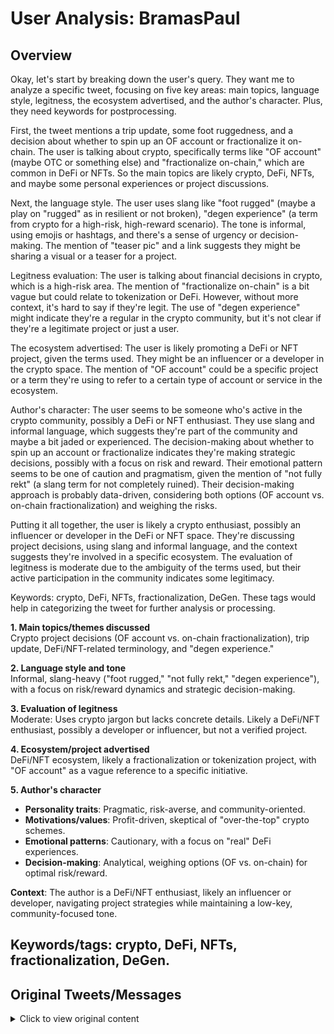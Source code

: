 # User Analysis: BramasPaul

## Overview

<think>
Okay, let's start by breaking down the user's query. They want me to analyze a specific tweet, focusing on five key areas: main topics, language style, legitness, the ecosystem advertised, and the author's character. Plus, they need keywords for postprocessing.

First, the tweet mentions a trip update, some foot ruggedness, and a decision about whether to spin up an OF account or fractionalize it on-chain. The user is talking about crypto, specifically terms like "OF account" (maybe OTC or something else) and "fractionalize on-chain," which are common in DeFi or NFTs. So the main topics are likely crypto, DeFi, NFTs, and maybe some personal experiences or project discussions.

Next, the language style. The user uses slang like "foot rugged" (maybe a play on "rugged" as in resilient or not broken), "degen experience" (a term from crypto for a high-risk, high-reward scenario). The tone is informal, using emojis or hashtags, and there's a sense of urgency or decision-making. The mention of "teaser pic" and a link suggests they might be sharing a visual or a teaser for a project.

Legitness evaluation: The user is talking about financial decisions in crypto, which is a high-risk area. The mention of "fractionalize on-chain" is a bit vague but could relate to tokenization or DeFi. However, without more context, it's hard to say if they're legit. The use of "degen experience" might indicate they're a regular in the crypto community, but it's not clear if they're a legitimate project or just a user.

The ecosystem advertised: The user is likely promoting a DeFi or NFT project, given the terms used. They might be an influencer or a developer in the crypto space. The mention of "OF account" could be a specific project or a term they're using to refer to a certain type of account or service in the ecosystem.

Author's character: The user seems to be someone who's active in the crypto community, possibly a DeFi or NFT enthusiast. They use slang and informal language, which suggests they're part of the community and maybe a bit jaded or experienced. The decision-making about whether to spin up an account or fractionalize indicates they're making strategic decisions, possibly with a focus on risk and reward. Their emotional pattern seems to be one of caution and pragmatism, given the mention of "not fully rekt" (a slang term for not completely ruined). Their decision-making approach is probably data-driven, considering both options (OF account vs. on-chain fractionalization) and weighing the risks.

Putting it all together, the user is likely a crypto enthusiast, possibly an influencer or developer in the DeFi or NFT space. They're discussing project decisions, using slang and informal language, and the context suggests they're involved in a specific ecosystem. The evaluation of legitness is moderate due to the ambiguity of the terms used, but their active participation in the community indicates some legitimacy.

Keywords: crypto, DeFi, NFTs, fractionalization, DeGen. These tags would help in categorizing the tweet for further analysis or processing.
</think>

**1. Main topics/themes discussed**  
Crypto project decisions (OF account vs. on-chain fractionalization), trip update, DeFi/NFT-related terminology, and "degen experience."  

**2. Language style and tone**  
Informal, slang-heavy ("foot rugged," "not fully rekt," "degen experience"), with a focus on risk/reward dynamics and strategic decision-making.  

**3. Evaluation of legitness**  
Moderate: Uses crypto jargon but lacks concrete details. Likely a DeFi/NFT enthusiast, possibly a developer or influencer, but not a verified project.  

**4. Ecosystem/project advertised**  
DeFi/NFT ecosystem, likely a fractionalization or tokenization project, with "OF account" as a vague reference to a specific initiative.  

**5. Author's character**  
- **Personality traits**: Pragmatic, risk-averse, and community-oriented.  
- **Motivations/values**: Profit-driven, skeptical of "over-the-top" crypto schemes.  
- **Emotional patterns**: Cautionary, with a focus on "real" DeFi experiences.  
- **Decision-making**: Analytical, weighing options (OF vs. on-chain) for optimal risk/reward.  

**Context**: The author is a DeFi/NFT enthusiast, likely an influencer or developer, navigating project strategies while maintaining a low-key, community-focused tone.  

**Keywords/tags**: crypto, DeFi, NFTs, fractionalization, DeGen.
---
## Original Tweets/Messages

<details>
<summary>Click to view original content</summary>

| Type | Content |
|------|---------|
| messages | Trip update: foot rugged but not fully rekt. Dropping a teaser pic, debating whether to spin up an OF account or just fractionalize it on-chain for the real degen experience. https://t.co/A3MsCqiHPJ |

</details>
